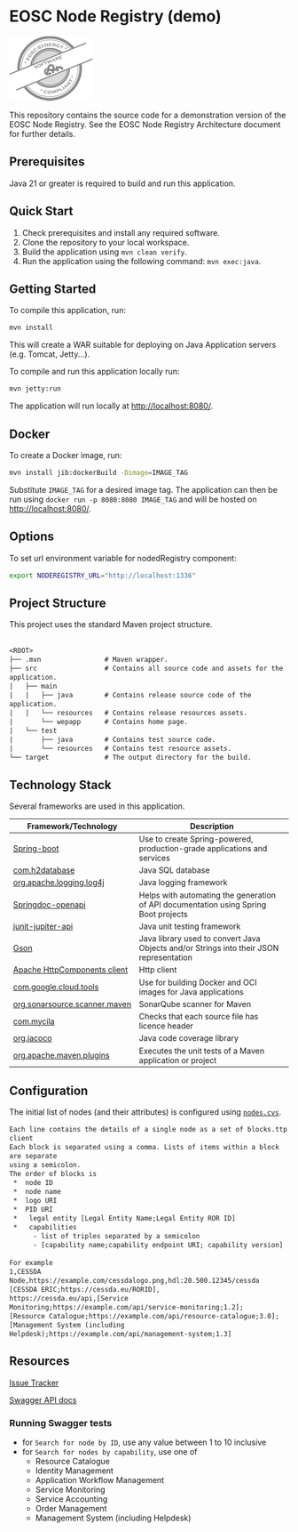 # EOSC Node Registry (demo)

[![SQAaaS badge](https://github.com/EOSC-synergy/SQAaaS/raw/master/badges/badges_150x116/badge_software_silver.png)](https://api.eu.badgr.io/public/assertions/WwFLpKJ0SqqREmM0OZtzWw "SQAaaS silver badge achieved")

This repository contains the source code for a demonstration version of the EOSC Node Registry.
See the EOSC Node Registry Architecture document for further details.

## Prerequisites

Java 21 or greater is required to build and run this application.

## Quick Start

1. Check prerequisites and install any required software.
2. Clone the repository to your local workspace.
3. Build the application using `mvn clean verify`.
4. Run the application using the following command: `mvn exec:java`.

## Getting Started

To compile this application, run:

```bash
mvn install
```

This will create a WAR suitable for deploying on Java Application servers
(e.g. Tomcat, Jetty...).

To compile and run this application locally run:

```bash
mvn jetty:run
```

The application will run locally at <http://localhost:8080/>.

## Docker

To create a Docker image, run:

```bash
mvn install jib:dockerBuild -Dimage=IMAGE_TAG
```

Substitute `IMAGE_TAG` for a desired image tag. The application can then be run using
`docker run -p 8080:8080 IMAGE_TAG` and will be hosted on <http://localhost:8080/>.

## Options

To set url environment variable for nodedRegistry component:

```bash
export NODEREGISTRY_URL="http://localhost:1336"
```

## Project Structure

This project uses the standard Maven project structure.

``` text

<ROOT>
├── .mvn                # Maven wrapper.
├── src                 # Contains all source code and assets for the application.
|   ├── main
|   |   ├── java        # Contains release source code of the application.
|   |   └── resources   # Contains release resources assets.
|       └── wepapp      # Contains home page.
|   └── test
|       ├── java        # Contains test source code.
|       └── resources   # Contains test resource assets.
└── target              # The output directory for the build.
```

## Technology Stack

Several frameworks are used in this application.

| Framework/Technology                               | Description                                               |
| -------------------------------------------------- | --------------------------------------------------------- |
| [Spring-boot](https://github.com/spring-projects/spring-boot) | Use to create Spring-powered, production-grade applications and services |
| [com.h2database](https://github.com/h2database/h2database) | Java SQL database |
| [org.apache.logging.log4j](https://github.com/apache/logging-log4j2) | Java logging framework |
| [Springdoc-openapi](https://github.com/springdoc/springdoc-openapi) | Helps with automating the generation of API documentation using Spring Boot projects |
| [junit-jupiter-api](https://github.com/junit-team/junit5 ) | Java unit testing framework |
| [Gson](https://github.com/google/gson) | Java library used to convert Java Objects and/or Strings into their JSON representation |
| [Apache HttpComponents client](https://github.com/apache/httpcomponents-client) | Http client |
| [com.google.cloud.tools](https://github.com/GoogleContainerTools/jib) | Use for building Docker and OCI images for Java applications |
| [org.sonarsource.scanner.maven](https://github.com/SonarSource/sonar-scanner-maven) | SonarQube scanner for Maven|
| [com.mycila](https://github.com/mathieucarbou/license-maven-plugin) | Checks that each source file has licence header |
| [org.jacoco](https://github.com/jacoco/jacoco) | Java code coverage library |
| [org.apache.maven.plugins](https://github.com/apache/maven-surefire) |  Executes the unit tests of a Maven application or project |

## Configuration

The initial list of nodes (and their attributes) is configured using [`nodes.cvs`](src/main/resources/nodes.cvs).

``` text
Each line contains the details of a single node as a set of blocks.ttp client
Each block is separated using a comma. Lists of items within a block are separate
using a semicolon.
The order of blocks is
 *  node ID
 *  node name
 *  logo URI
 *  PID URI
 *   legal entity [Legal Entity Name;Legal Entity ROR ID]
 *   capabilities
      - list of triples separated by a semicolon
      - [capability name;capability endpoint URI; capability version]

For example
1,CESSDA Node,https://example.com/cessdalogo.png,hdl:20.500.12345/cessda
[CESSDA ERIC;https://cessda.eu/RORID],
https://cessda.eu/api,[Service Monitoring;https://example.com/api/service-monitoring;1.2];
[Resource Catalogue;https://example.com/api/resource-catalogue;3.0];
[Management System (including Helpdesk);https://example.com/api/management-system;1.3]
```

## Resources

[Issue Tracker](https://github.com/john-shepherdson/eosc.node-registry.demo?status=new&status=open)

[Swagger API docs](http://localhost:8080/swagger-ui/)

### Running Swagger tests

- for `Search for node by ID`, use any value between 1 to 10 inclusive
- for `Search for nodes by capability`, use one of
  - Resource Catalogue
  - Identity Management
  - Application Workflow Management
  - Service Monitoring
  - Service Accounting
  - Order Management
  - Management System (including Helpdesk)
